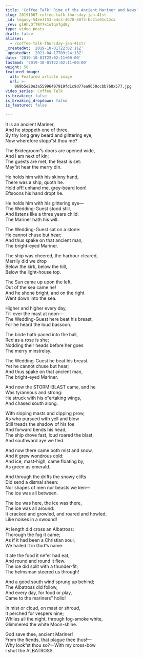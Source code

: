 ```yaml
---
title: 'Coffee Talk: Rime of the Ancient Mariner and News'
slug: 20191007-coffee-talk-thursday-jan-41st
_id: legacy-54ee3153-a4c3-4678-88f3-bc21c01c42ca
_rev: g1HhvQfTBY7k1oIqmTgd8y
type: video_posts
draft: false
aliases:
  - /coffee-talk-thursday-jan-41st/
_createdAt: '2019-10-01T22:02:11Z'
_updatedAt: '2021-04-17T09:24:13Z'
date: '2019-10-01T22:02:11+00:00'
lastmod: '2019-10-01T22:02:11+00:00'
weight: 50
featured_image:
  alt: Featured article image
  url: >-
    069b5e20e3a55996407919fd1c9d77ea9650ccbb768x577.jpg
video_series: Coffee Talk
is_breaking: false
is_breaking_dropdown: false
is_featured: false

---
```

It is an ancient Mariner,  
And he stoppeth one of three.  
By thy long grey beard and glittering eye,  
Now wherefore stopp”st thou me?

The Bridegroom”s doors are opened wide,  
And I am next of kin;  
The guests are met, the feast is set:  
May”st hear the merry din.

He holds him with his skinny hand,  
There was a ship, quoth he.  
Hold off! unhand me, grey-beard loon!  
Eftsoons his hand dropt he.

He holds him with his glittering eye—  
The Wedding-Guest stood still,  
And listens like a three years child:  
The Mariner hath his will.

The Wedding-Guest sat on a stone:  
He cannot chuse but hear;  
And thus spake on that ancient man,  
The bright-eyed Mariner.

The ship was cheered, the harbour cleared,  
Merrily did we drop  
Below the kirk, below the hill,  
Below the light-house top.

The Sun came up upon the left,  
Out of the sea came he!  
And he shone bright, and on the right  
Went down into the sea.

Higher and higher every day,  
Till over the mast at noon—  
The Wedding-Guest here beat his breast,  
For he heard the loud bassoon.

The bride hath paced into the hall,  
Red as a rose is she;  
Nodding their heads before her goes  
The merry minstrelsy.

The Wedding-Guest he beat his breast,  
Yet he cannot chuse but hear;  
And thus spake on that ancient man,  
The bright-eyed Mariner.

And now the STORM-BLAST came, and he  
Was tyrannous and strong:  
He struck with his o”ertaking wings,  
And chased south along.

With sloping masts and dipping prow,  
As who pursued with yell and blow  
Still treads the shadow of his foe  
And forward bends his head,  
The ship drove fast, loud roared the blast,  
And southward aye we fled.

And now there came both mist and snow,  
And it grew wondrous cold:  
And ice, mast-high, came floating by,  
As green as emerald.

And through the drifts the snowy clifts  
Did send a dismal sheen:  
Nor shapes of men nor beasts we ken—  
The ice was all between.

The ice was here, the ice was there,  
The ice was all around:  
It cracked and growled, and roared and howled,  
Like noises in a swound!

At length did cross an Albatross:  
Thorough the fog it came;  
As if it had been a Christian soul,  
We hailed it in God”s name.

It ate the food it ne”er had eat,  
And round and round it flew.  
The ice did split with a thunder-fit;  
The helmsman steered us through!

And a good south wind sprung up behind;  
The Albatross did follow,  
And every day, for food or play,  
Came to the mariners” hollo!

In mist or cloud, on mast or shroud,  
It perched for vespers nine;  
Whiles all the night, through fog-smoke white,  
Glimmered the white Moon-shine.

God save thee, ancient Mariner!  
From the fiends, that plague thee thus!—  
Why look”st thou so?—With my cross-bow  
I shot the ALBATROSS.
